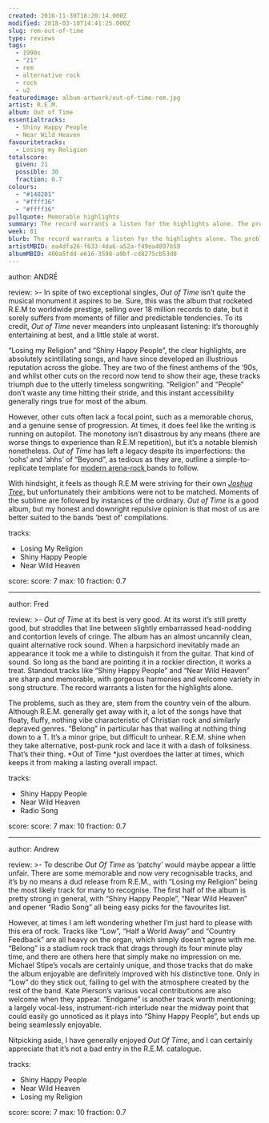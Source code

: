 ```yaml
---
created: 2016-11-30T18:20:14.000Z
modified: 2018-03-10T14:41:25.000Z
slug: rem-out-of-time
type: reviews
tags:
  - 1990s
  - "21"
  - rem
  - alternative rock
  - rock
  - u2
featuredimage: album-artwork/out-of-time-rem.jpg
artist: R.E.M.
album: Out of Time
essentialtracks:
  - Shiny Happy People
  - Near Wild Heaven
favouritetracks:
  - Losing my Religion
totalscore:
  given: 21
  possible: 30
  fraction: 0.7
colours:
  - "#140201"
  - "#ffff36"
  - "#ffff36"
pullquote: Memorable highlights
summary: The record warrants a listen for the highlights alone. The problems, such as they are, stem from the country vein of the album. Although R.E.M. generally get away with it, a lot of the songs have that floaty, fluffy, nothing vibe characteristic of Christian rock.
week: 81
blurb: The record warrants a listen for the highlights alone. The problems, such as they are, stem from the country vein of the album. It borders on twee at times.
artistMBID: ea4dfa26-f633-4da6-a52a-f49ea4897b58
albumMBID: 400a5fdd-e616-3598-a9bf-cd8275cb53d0
---
```

author: ANDRÉ

review: >-
  In spite of two exceptional singles, *Out of Time* isn’t quite the musical monument it aspires to be. Sure, this was the album that rocketed R.E.M to worldwide prestige, selling over 18 million records to date, but it sorely suffers from moments of filler and predictable tendencies. To its credit, *Out of Time* never meanders into unpleasant listening: it’s thoroughly entertaining at best, and a little stale at worst. 
  
  “Losing my Religion” and “Shiny Happy People”, the clear highlights, are absolutely scintillating songs, and have since developed an illustrious reputation across the globe. They are two of the finest anthems of the ‘90s, and whilst other cuts on the record now tend to show their age, these tracks triumph due to the utterly timeless songwriting. “Religion” and “People” don’t waste any time hitting their stride, and this instant accessibility generally rings true for most of the album. 
  
  However, other cuts often lack a focal point, such as a memorable chorus, and a genuine sense of progression. At times, it does feel like the writing is running on autopilot. The monotony isn’t disastrous by any means (there are worse things to experience than R.E.M repetition), but it’s a notable blemish nonetheless. *Out of Time* has left a legacy despite its imperfections: the ‘oohs’ and ‘ahhs’ of “Beyond”, as tedious as they are, outline a simple-to-replicate template for [modern arena-rock ](https://www.youtube.com/watch?v=RF0HhrwIwp0)bands to follow. 
  
  With hindsight, it feels as though R.E.M were striving for their own [*Joshua Tree*](/reviews/u2-the-joshua-tree/), but unfortunately their ambitions were not to be matched. Moments of the sublime are followed by instances of the ordinary. *Out of Time* is a good album, but my honest and downright repulsive opinion is that most of us are better suited to the bands ‘best of’ compilations.

tracks:
  - Losing My Religion
  - ­Shiny Happy People
  - ­Near Wild Heaven

score:
  score: 7
  max: 10
  fraction: 0.7

---
author: Fred

review: >-
  *Out of Time* at its best is very good. At its worst it’s still pretty good, but straddles that line between slightly embarrassed head-nodding and contortion levels of cringe. The album has an almost uncannily clean, quaint alternative rock sound. When a harpsichord inevitably made an appearance it took me a while to distinguish it from the guitar. That kind of sound. So long as the band are pointing it in a rockier direction, it works a treat. Standout tracks like “Shiny Happy People” and “Near Wild Heaven” are sharp and memorable, with gorgeous harmonies and welcome variety in song structure. The record warrants a listen for the highlights alone. 
  
  The problems, such as they are, stem from the country vein of the album. Although R.E.M. generally get away with it, a lot of the songs have that floaty, fluffy, nothing vibe characteristic of Christian rock and similarly depraved genres. “Belong” in particular has that wailing at nothing thing down to a T. It’s a minor gripe, but difficult to unhear. R.E.M. shine when they take alternative, post-punk rock and lace it with a dash of folksiness. That’s their thing. *Out of Time *just overdoes the latter at times, which keeps it from making a lasting overall impact.

tracks:
  - Shiny Happy People
  - ­Near Wild Heaven
  - ­Radio Song

score:
  score: 7
  max: 10
  fraction: 0.7

---
author: Andrew

review: >-
  To describe *Out Of Time* as ‘patchy’ would maybe appear a little unfair. There are some memorable and now very recognisable tracks, and it’s by no means a dud release from R.E.M., with “Losing my Religion” being the most likely track for many to recognise. The first half of the album is pretty strong in general, with “Shiny Happy People”, “Near Wild Heaven” and opener “Radio Song” all being easy picks for the favourites list. 
  
  However, at times I am left wondering whether I’m just hard to please with this era of rock. Tracks like “Low”, “Half a World Away” and “Country Feedback” are all heavy on the organ, which simply doesn’t agree with me. “Belong” is a stadium rock track that drags through its four minute play time, and there are others here that simply make no impression on me. Michael Stipe’s vocals are certainly unique, and those tracks that do make the album enjoyable are definitely improved with his distinctive tone. Only in “Low” do they stick out, failing to gel with the atmosphere created by the rest of the band. Kate Pierson’s various vocal contributions are also welcome when they appear. “Endgame” is another track worth mentioning; a largely vocal-less, instrument-rich interlude near the midway point that could easily go unnoticed as it plays into “Shiny Happy People”, but ends up being seamlessly enjoyable. 
  
  Nitpicking aside, I have generally enjoyed *Out Of Time*, and I can certainly appreciate that it’s not a bad entry in the R.E.M. catalogue.

tracks:
  - Shiny Happy People
  - ­Near Wild Heaven
  - ­Losing my Religion

score:
  score: 7
  max: 10
  fraction: 0.7
